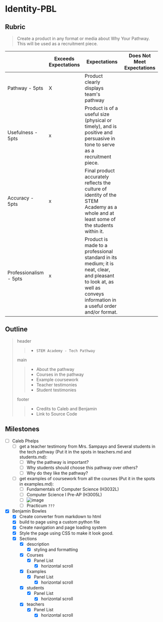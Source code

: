# Identity-PBL

## Rubric

> Create a product in any format or media about Why Your Pathway. This will be used as a recruitment piece.

|                        | Exceeds Expectations | Expectations                                                                                                                                                          | Does Not Meet Expectations |
| ---------------------- | -------------------- | --------------------------------------------------------------------------------------------------------------------------------------------------------------------- | -------------------------- |
| Pathway - 5pts         | X                    | Product clearly displays team's pathway                                                                                                                               |                            |
| Usefulness - 5pts      | x                    | Product is of a useful size (physical or timely), and is positive and persuasive in tone to serve as a recruitment piece.                                             |                            |
| Accuracy - 5pts        | x                    | Final product accurately reflects the culture of identity of the STEM Academy as a whole and at least some of the students within it.                                 |                            |
| Professionalism - 5pts | x                    | Product is made to a professional standard in its medium; it is neat, clear, and pleasant to look at, as well as conveys information in a useful order and/or format. |                            |

## Outline

> header
> >
> > * `STEM Academy - Tech Pathway`
>
> main
> >
> > * About the pathway
> > * Courses in the pathway
> > * Example coursework
> > * Teacher testimonies
> > * Student testimonies
>
> footer
> >
> > * Credits to Caleb and Benjamin
> > * Link to Source Code

## Milestones

* [ ] Caleb Phelps
  * [ ] get a teacher testimony from Mrs. Sampayo and Several students in the tech pathway (Put it in the spots in teachers.md and students.md):
    * [ ] Why the pathway is important?
    * [ ] Why students should choose this pathway over others?
    * [ ] Why do they like the pathway?
  * [ ] get examples of coursework from all the courses (Put it in the spots in examples.md):
    * [ ] Fundamentals of Computer Science (H3032L)
    * [ ] Computer Science I Pre-AP (H3005L)
    * [ ] ![image](https://user-images.githubusercontent.com/114014691/195742404-cebf4d87-79a2-4299-8fd8-defc45e3bd36.png)
    * [ ] Practicum `???`
* [x] Benjamin Bowles
  * [x] Create converter from markdown to html
  * [x] build to page using a custom python file
  * [x] Create navigation and page loading system
  * [x] Style the page using CSS to make it look good.
  * [x] Sections
    * [x] description
      * [x] styling and formatting
    * [x] Courses
      * [x] Panel List
        * [x] horizontal scroll
    * [x] Examples
      * [x] Panel List
        * [x] horizontal scroll
    * [x] students
      * [x] Panel List
        * [x] horizontal scroll
    * [x] teachers
      * [x] Panel List
        * [x] horizontal scroll
